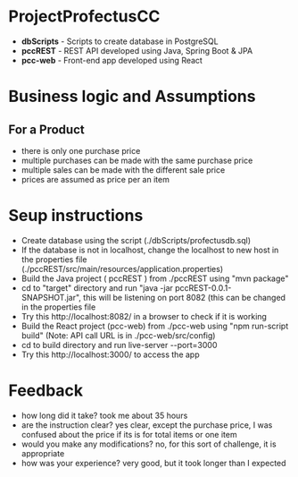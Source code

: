# ProjectProfectusCC
* **dbScripts** - Scripts to create database in PostgreSQL
* **pccREST** - REST API developed using Java, Spring Boot & JPA
* **pcc-web** - Front-end app developed using React

# Business logic and Assumptions
## For a Product 
* there is only one purchase price
* multiple purchases can be made with the same purchase price
* multiple sales can be made with the different sale price
* prices are assumed as price per an item
	
# Seup instructions
* Create database using the script (./dbScripts/profectusdb.sql)
* If the database is not in localhost, change the localhost to new host in the properties file (./pccREST/src/main/resources/application.properties)
* Build the Java project ( pccREST ) from ./pccREST using "mvn package"
* cd to "target" directory and run "java -jar pccREST-0.0.1-SNAPSHOT.jar", this will be listening on port 8082 (this can be changed in the properties file
* Try this http://localhost:8082/ in a browser to check if it is working 
* Build the React project (pcc-web) from ./pcc-web using "npm run-script build" (Note: API call URL is in ./pcc-web/src/config)
* cd to build directory and run live-server --port=3000
* Try this http://localhost:3000/ to access the app

# Feedback
* how long did it take? took me about 35 hours
* are the instruction clear? yes clear, except the purchase price, I was confused about the price if its is for total items or one item
* would you make any modifications? no, for this sort of challenge, it is appropriate
* how was your experience? very good, but it took longer than I expected
